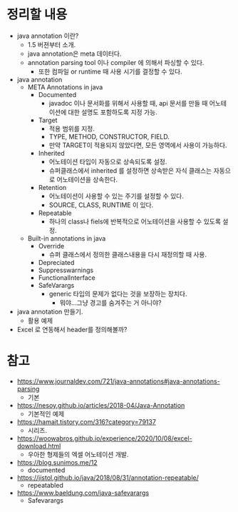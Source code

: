 # 정리할 내용

* java annotation 이란?
  * 1.5 버젼부터 소개.
  * java annotation은 meta 데이터다.
  * annotation parsing tool 이나 compiler 에 의해서 파싱할 수 있다.
    * 또한 컴파일 or runtime 때 사용 시기를 결정할 수 있다.
* java annotation
  * META Annotations in java 
    * Documented
      * javadoc 이나 문서화를 위해서 사용할 때, api 문서를 만들 때 어노테이션에 대한 설명도 포함하도록 지정 가능.
    * Target
      * 적용 범위를 지정.
      * TYPE, METHOD, CONSTRUCTOR, FIELD.
      * 만약 TARGET이 적용되지 않았다면, 모든 영역에서 사용이 가능하다.
    * Inherited
      * 어노테이션 타입이 자동으로 상속되도록 설정.
      * 슈퍼클래스에서 inherited 를 설정하면 상속받은 자식 클래스는 자동으로 어노테이션을 상속한다.
    * Retention
      * 어노테이션이 사용할 수 있는 주기를 설정할 수 있다.
      * SOURCE, CLASS, RUNTIME 이 있다.
    * Repeatable
      * 하나의 class나 fiels에 반복적으로 어노테이션을 사용할 수 있도록 설정.
  * Built-in annotations in java
    * Override
      * 슈퍼 클래스에서 정의한 클래스내용을 다시 재정의할 때 사용.
    * Depreciated
    * Suppresswarnings
    * FunctionalInterface
    * SafeVarargs
      * generic 타입의 문제가 없다는 것을 보장하는 장치다.
        * 뭐야...그냥 경고를 숨겨주는 거 아니야?
* java annotation 만들기.
  * 활용 예제
* Excel 로 연동해서 header를 정의해볼까?

# 참고

* https://www.journaldev.com/721/java-annotations#java-annotations-parsing
  * 기본
* https://nesoy.github.io/articles/2018-04/Java-Annotation
  * 기본적인 예제
* https://hamait.tistory.com/316?category=79137
  * 시리즈.
* https://woowabros.github.io/experience/2020/10/08/excel-download.html
  * 우아한 형제들의 엑셀 어노테이션 개발.
* https://blog.sunimos.me/12
  * documented 
* https://jistol.github.io/java/2018/08/31/annotation-repeatable/
  * repeatabled
* https://www.baeldung.com/java-safevarargs
  * Safevarargs

